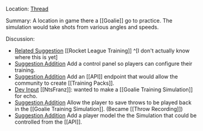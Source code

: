Location: [Thread](https://discord.com/channels/1092928496474521700/1123760341638193182)

Summary:
A location in game there a [[Goalie]] go to practice. The simulation would take shots from various angles and speeds.

Discussion:
- [Related Suggestion](https://discord.com/channels/1092928496474521700/1123760341638193182/1123760840760377354) [[Rocket League Training]] ^[I don't actually know where this is yet]
- [Suggestion Addition](https://discord.com/channels/1092928496474521700/1123760341638193182/1123761388783947797) Add a control panel so players can configure their training.
- [Suggestion Addition](https://discord.com/channels/1092928496474521700/1123760341638193182/1123764406975729765) Add an [[API]] endpoint that would allow the community to create [[Training Packs]]. 
- [Dev Input](https://discord.com/channels/1092928496474521700/1123760341638193182/1124446729962524782) [[NtsFranz]]: wanted to make a [[Goalie Training Simulation]] for echo.
- [Suggestion Addition](https://discord.com/channels/1092928496474521700/1123760341638193182/1125101544736563351) Allow the player to save throws to be played back in the [[Goalie Training Simulation]]. (Became [[Throw Recording]])
- [Suggestion Addition](https://discord.com/channels/1092928496474521700/1123760341638193182/1125107120518479882) Add a player model the the Simulation that could be controlled from the [[API]]. 

